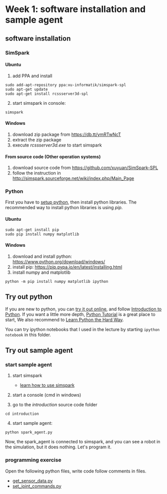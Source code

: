 # Week 1: software installation and sample agent
## software installation
### SimSpark

#### Ubuntu
1. add PPA and install
```
sudo add-apt-repository ppa:xu-informatik/simspark-spl
sudo apt-get update
sudo apt-get install rcssserver3d-spl
```

2. start simspark in console:

```
simspark
```

#### Windows
1. download zip package from https://db.tt/ymRTwNcT
2. extract the zip package
3. execute *rcssserver3d.exe* to start simspark

#### From source code (Other operation systems)
1. download source code from https://github.com/xuyuan/SimSpark-SPL
2. follow the instruction in http://simspark.sourceforge.net/wiki/index.php/Main_Page

### Python
First you have to [setup python](http://learnpythonthehardway.org/book/ex0.html), then install python libraries.
The recommended way to install python libraries is using *pip*.

#### Ubuntu

```
sudo apt-get install pip
sudo pip install numpy matplotlib
```
#### Windows
1. download and install python: https://www.python.org/download/windows/
2. install pip: https://pip.pypa.io/en/latest/installing.html
3. install numpy and matplotlib

```
python -m pip install numpy matplotlib ipython
```

## Try out python
If you are new to python, you can [try it out online](http://www.codecademy.com/en/tracks/python), and follow [Introduction to Python](http://introtopython.org/). If you want a little more depth, [Python Tutorial](http://docs.python.org/2/tutorial/) is a great place to start, We also recommend to [Learn Python the Hard Way](http://learnpythonthehardway.org/book/).

You can try ipython notebooks that I used in the lecture by starting ```ipython notebook``` in this folder.

## Try out sample agent
### start sample agent
1. start simspark
	* [learn how to use simspark](http://simspark.sourceforge.net/wiki/index.php/Monitor)

2. start a console (cmd in windows)
3. go to the *introduction* source code folder
```
cd introduction
```

4. start sample agent:
```
python spark_agent.py
```

Now, the spark_agent is connected to simspark, and you can see a robot in the simulation, but it does nothing. Let's program it.


### programming exercise
Open the following python files, write code follow comments in files.

* [get_sensor_data.py](./get_sensor_data.py)
* [set_joint_commands.py](./set_joint_commands.py)




